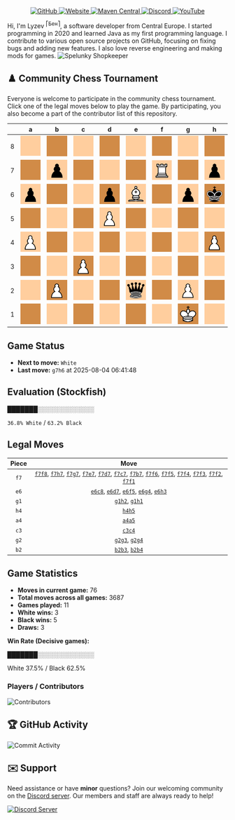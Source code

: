 <div align="center">
    <a href="https://github.com/Lyzev">
        <img src="https://wsrv.nl/?url=https://cdn.jsdelivr.net/npm/@intergrav/devins-badges@3.2.0/assets/cozy-minimal/available/github_vector.svg&w=64&h=64" alt="GitHub">
    </a>
    <a href="https://lyzev.dev">
        <img src="https://wsrv.nl/?url=https://cdn.jsdelivr.net/npm/@intergrav/devins-badges@3.2.0/assets/cozy-minimal/documentation/website_vector.svg&w=64&h=64" alt="Website">
    </a>
    <a href="https://central.sonatype.com/namespace/dev.lyzev.api">
        <img src="https://wsrv.nl/?url=https://cdn.jsdelivr.net/npm/@intergrav/devins-badges@3.2.0/assets/cozy-minimal/available/maven-central_vector.svg&w=64&h=64" alt="Maven Central">
    </a>
    <a href="https://lyzev.dev/discord">
        <img src="https://wsrv.nl/?url=https://cdn.jsdelivr.net/npm/@intergrav/devins-badges@3/assets/cozy-minimal/social/discord-plural_vector.svg&w=64&h=64" alt="Discord">
    </a>
    <a href="https://www.youtube.com/@lyzev">
        <img src="https://wsrv.nl/?url=https://cdn.jsdelivr.net/npm/@intergrav/devins-badges@3.2.0/assets/cozy-minimal/social/youtube-singular_vector.svg&w=64&h=64" alt="YouTube">
    </a>
</div>

[//]: # (23, 08 Mon 2021, 20:00:00)

Hi, I'm Lyzev <sup>⎡Бен⎤</sup>, a software developer from Central Europe. I started programming in 2020 and learned Java as my first programming language. I contribute to various open source projects on GitHub, focusing on fixing bugs and adding new features. I also love reverse engineering and making mods for games. ![Spelunky Shopkeeper](https://static.wikia.nocookie.net/spelunky/images/c/cd/Shopkeeper_HD.png/revision/latest/scale-to-height-down/18)

## :chess_pawn: Community Chess Tournament

Everyone is welcome to participate in the community chess tournament.
Click one of the legal moves below to play the game. By participating, you also become a part of the contributor list of this repository.

|   | a | b | c | d | e | f | g | h |
|---|---|---|---|---|---|---|---|---|
| 8 | ![Square](chess/assets/img/light/square.svg) | ![Square](chess/assets/img/dark/square.svg) | [![Square](chess/assets/img/light/square.svg)](https://github.com/Lyzev/Lyzev/issues/new?title=chess%7Ce6c8&body=Click+%27Create%27+to+submit+this+move.) | ![Square](chess/assets/img/dark/square.svg) | ![Square](chess/assets/img/light/square.svg) | [![Square](chess/assets/img/dark/square.svg)](https://github.com/Lyzev/Lyzev/issues/new?title=chess%7Cf7f8&body=Click+%27Create%27+to+submit+this+move.) | ![Square](chess/assets/img/light/square.svg) | ![Square](chess/assets/img/dark/square.svg) |
| 7 | ![Square](chess/assets/img/dark/square.svg) | [![p](chess/assets/img/light/black/pawn.svg)](https://github.com/Lyzev/Lyzev/issues/new?title=chess%7Cf7b7&body=Click+%27Create%27+to+submit+this+move.) | [![Square](chess/assets/img/dark/square.svg)](https://github.com/Lyzev/Lyzev/issues/new?title=chess%7Cf7c7&body=Click+%27Create%27+to+submit+this+move.) | ![Square](chess/assets/img/light/square.svg) | [![Square](chess/assets/img/dark/square.svg)](https://github.com/Lyzev/Lyzev/issues/new?title=chess%7Cf7e7&body=Click+%27Create%27+to+submit+this+move.) | ![R](chess/assets/img/light/white/tower.svg) | [![Square](chess/assets/img/dark/square.svg)](https://github.com/Lyzev/Lyzev/issues/new?title=chess%7Cf7g7&body=Click+%27Create%27+to+submit+this+move.) | [![p](chess/assets/img/light/black/pawn.svg)](https://github.com/Lyzev/Lyzev/issues/new?title=chess%7Cf7h7&body=Click+%27Create%27+to+submit+this+move.) |
| 6 | ![p](chess/assets/img/light/black/pawn.svg) | ![Square](chess/assets/img/dark/square.svg) | ![Square](chess/assets/img/light/square.svg) | ![p](chess/assets/img/dark/black/pawn.svg) | ![B](chess/assets/img/light/white/bishop.svg) | [![Square](chess/assets/img/dark/square.svg)](https://github.com/Lyzev/Lyzev/issues/new?title=chess%7Cf7f6&body=Click+%27Create%27+to+submit+this+move.) | ![p](chess/assets/img/light/black/pawn.svg) | ![k](chess/assets/img/dark/black/king.svg) |
| 5 | [![Square](chess/assets/img/dark/square.svg)](https://github.com/Lyzev/Lyzev/issues/new?title=chess%7Ca4a5&body=Click+%27Create%27+to+submit+this+move.) | ![Square](chess/assets/img/light/square.svg) | ![Square](chess/assets/img/dark/square.svg) | ![P](chess/assets/img/light/white/pawn.svg) | ![Square](chess/assets/img/dark/square.svg) | ![Square](chess/assets/img/light/square.svg) | ![Square](chess/assets/img/dark/square.svg) | [![Square](chess/assets/img/light/square.svg)](https://github.com/Lyzev/Lyzev/issues/new?title=chess%7Ch4h5&body=Click+%27Create%27+to+submit+this+move.) |
| 4 | ![P](chess/assets/img/light/white/pawn.svg) | [![Square](chess/assets/img/dark/square.svg)](https://github.com/Lyzev/Lyzev/issues/new?title=chess%7Cb2b4&body=Click+%27Create%27+to+submit+this+move.) | [![Square](chess/assets/img/light/square.svg)](https://github.com/Lyzev/Lyzev/issues/new?title=chess%7Cc3c4&body=Click+%27Create%27+to+submit+this+move.) | ![Square](chess/assets/img/dark/square.svg) | ![Square](chess/assets/img/light/square.svg) | [![Square](chess/assets/img/dark/square.svg)](https://github.com/Lyzev/Lyzev/issues/new?title=chess%7Cf7f4&body=Click+%27Create%27+to+submit+this+move.) | ![Square](chess/assets/img/light/square.svg) | ![P](chess/assets/img/dark/white/pawn.svg) |
| 3 | ![Square](chess/assets/img/dark/square.svg) | [![Square](chess/assets/img/light/square.svg)](https://github.com/Lyzev/Lyzev/issues/new?title=chess%7Cb2b3&body=Click+%27Create%27+to+submit+this+move.) | ![P](chess/assets/img/dark/white/pawn.svg) | ![Square](chess/assets/img/light/square.svg) | ![Square](chess/assets/img/dark/square.svg) | [![Square](chess/assets/img/light/square.svg)](https://github.com/Lyzev/Lyzev/issues/new?title=chess%7Cf7f3&body=Click+%27Create%27+to+submit+this+move.) | [![Square](chess/assets/img/dark/square.svg)](https://github.com/Lyzev/Lyzev/issues/new?title=chess%7Cg2g3&body=Click+%27Create%27+to+submit+this+move.) | [![Square](chess/assets/img/light/square.svg)](https://github.com/Lyzev/Lyzev/issues/new?title=chess%7Ce6h3&body=Click+%27Create%27+to+submit+this+move.) |
| 2 | ![Square](chess/assets/img/light/square.svg) | ![P](chess/assets/img/dark/white/pawn.svg) | ![Square](chess/assets/img/light/square.svg) | ![Square](chess/assets/img/dark/square.svg) | ![q](chess/assets/img/light/black/queen.svg) | [![Square](chess/assets/img/dark/square.svg)](https://github.com/Lyzev/Lyzev/issues/new?title=chess%7Cf7f2&body=Click+%27Create%27+to+submit+this+move.) | ![P](chess/assets/img/light/white/pawn.svg) | [![Square](chess/assets/img/dark/square.svg)](https://github.com/Lyzev/Lyzev/issues/new?title=chess%7Cg1h2&body=Click+%27Create%27+to+submit+this+move.) |
| 1 | ![Square](chess/assets/img/dark/square.svg) | ![Square](chess/assets/img/light/square.svg) | ![Square](chess/assets/img/dark/square.svg) | ![Square](chess/assets/img/light/square.svg) | ![Square](chess/assets/img/dark/square.svg) | [![Square](chess/assets/img/light/square.svg)](https://github.com/Lyzev/Lyzev/issues/new?title=chess%7Cf7f1&body=Click+%27Create%27+to+submit+this+move.) | ![K](chess/assets/img/dark/white/king.svg) | [![Square](chess/assets/img/light/square.svg)](https://github.com/Lyzev/Lyzev/issues/new?title=chess%7Cg1h1&body=Click+%27Create%27+to+submit+this+move.) |

## Game Status

- **Next to move:** `White`
- **Last move:** `g7h6` at 2025-08-04 06:41:48

## Evaluation (Stockfish)

███████░░░░░░░░░░░░░

`36.8% White` / `63.2% Black`

## Legal Moves

| **Piece** | **Move** |
|:---------:|:--------:|
| `f7` | [`f7f8`](https://github.com/Lyzev/Lyzev/issues/new?title=chess%7Cf7f8&body=Click+%27Create%27+to+submit+this+move.), [`f7h7`](https://github.com/Lyzev/Lyzev/issues/new?title=chess%7Cf7h7&body=Click+%27Create%27+to+submit+this+move.), [`f7g7`](https://github.com/Lyzev/Lyzev/issues/new?title=chess%7Cf7g7&body=Click+%27Create%27+to+submit+this+move.), [`f7e7`](https://github.com/Lyzev/Lyzev/issues/new?title=chess%7Cf7e7&body=Click+%27Create%27+to+submit+this+move.), [`f7d7`](https://github.com/Lyzev/Lyzev/issues/new?title=chess%7Cf7d7&body=Click+%27Create%27+to+submit+this+move.), [`f7c7`](https://github.com/Lyzev/Lyzev/issues/new?title=chess%7Cf7c7&body=Click+%27Create%27+to+submit+this+move.), [`f7b7`](https://github.com/Lyzev/Lyzev/issues/new?title=chess%7Cf7b7&body=Click+%27Create%27+to+submit+this+move.), [`f7f6`](https://github.com/Lyzev/Lyzev/issues/new?title=chess%7Cf7f6&body=Click+%27Create%27+to+submit+this+move.), [`f7f5`](https://github.com/Lyzev/Lyzev/issues/new?title=chess%7Cf7f5&body=Click+%27Create%27+to+submit+this+move.), [`f7f4`](https://github.com/Lyzev/Lyzev/issues/new?title=chess%7Cf7f4&body=Click+%27Create%27+to+submit+this+move.), [`f7f3`](https://github.com/Lyzev/Lyzev/issues/new?title=chess%7Cf7f3&body=Click+%27Create%27+to+submit+this+move.), [`f7f2`](https://github.com/Lyzev/Lyzev/issues/new?title=chess%7Cf7f2&body=Click+%27Create%27+to+submit+this+move.), [`f7f1`](https://github.com/Lyzev/Lyzev/issues/new?title=chess%7Cf7f1&body=Click+%27Create%27+to+submit+this+move.) |
| `e6` | [`e6c8`](https://github.com/Lyzev/Lyzev/issues/new?title=chess%7Ce6c8&body=Click+%27Create%27+to+submit+this+move.), [`e6d7`](https://github.com/Lyzev/Lyzev/issues/new?title=chess%7Ce6d7&body=Click+%27Create%27+to+submit+this+move.), [`e6f5`](https://github.com/Lyzev/Lyzev/issues/new?title=chess%7Ce6f5&body=Click+%27Create%27+to+submit+this+move.), [`e6g4`](https://github.com/Lyzev/Lyzev/issues/new?title=chess%7Ce6g4&body=Click+%27Create%27+to+submit+this+move.), [`e6h3`](https://github.com/Lyzev/Lyzev/issues/new?title=chess%7Ce6h3&body=Click+%27Create%27+to+submit+this+move.) |
| `g1` | [`g1h2`](https://github.com/Lyzev/Lyzev/issues/new?title=chess%7Cg1h2&body=Click+%27Create%27+to+submit+this+move.), [`g1h1`](https://github.com/Lyzev/Lyzev/issues/new?title=chess%7Cg1h1&body=Click+%27Create%27+to+submit+this+move.) |
| `h4` | [`h4h5`](https://github.com/Lyzev/Lyzev/issues/new?title=chess%7Ch4h5&body=Click+%27Create%27+to+submit+this+move.) |
| `a4` | [`a4a5`](https://github.com/Lyzev/Lyzev/issues/new?title=chess%7Ca4a5&body=Click+%27Create%27+to+submit+this+move.) |
| `c3` | [`c3c4`](https://github.com/Lyzev/Lyzev/issues/new?title=chess%7Cc3c4&body=Click+%27Create%27+to+submit+this+move.) |
| `g2` | [`g2g3`](https://github.com/Lyzev/Lyzev/issues/new?title=chess%7Cg2g3&body=Click+%27Create%27+to+submit+this+move.), [`g2g4`](https://github.com/Lyzev/Lyzev/issues/new?title=chess%7Cg2g4&body=Click+%27Create%27+to+submit+this+move.) |
| `b2` | [`b2b3`](https://github.com/Lyzev/Lyzev/issues/new?title=chess%7Cb2b3&body=Click+%27Create%27+to+submit+this+move.), [`b2b4`](https://github.com/Lyzev/Lyzev/issues/new?title=chess%7Cb2b4&body=Click+%27Create%27+to+submit+this+move.) |

## Game Statistics

- **Moves in current game:** 76
- **Total moves across all games:** 3687
- **Games played:** 11
- **White wins:** 3
- **Black wins:** 5
- **Draws:** 3

**Win Rate (Decisive games):**

███████░░░░░░░░░░░░░

White 37.5% / Black 62.5%


### Players / Contributors
![Contributors](https://readme-contribs.as93.net/contributors/Lyzev/Lyzev)

## :trophy: GitHub Activity

![Commit Activity](https://lyzev.dev/assets/img/Lyzev.svg)

## :envelope: Support

Need assistance or have **minor** questions? Join our welcoming community on
the [Discord server](https://lyzev.dev/discord). Our members and staff are always ready to help!

[![Discord Server](https://cdn.jsdelivr.net/npm/@intergrav/devins-badges@3/assets/cozy/social/discord-plural_vector.svg)](https://lyzev.dev/discord)

